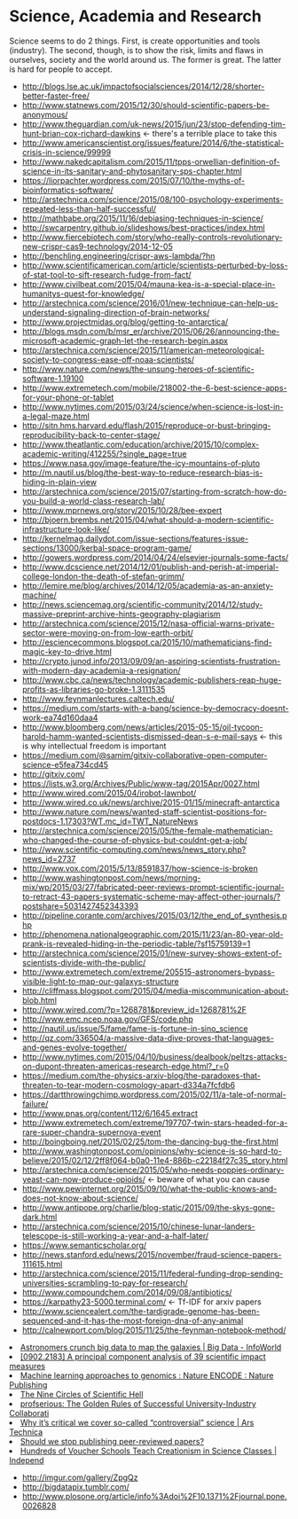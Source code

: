 # Science, Academia and Research


Science seems to do 2 things. First, is create opportunities and tools (industry). The second, though, is to show the risk, limits and flaws in ourselves, society and the world around us. The former is great. The latter is hard for people to accept.

* http://blogs.lse.ac.uk/impactofsocialsciences/2014/12/28/shorter-better-faster-free/
* http://www.statnews.com/2015/12/30/should-scientific-papers-be-anonymous/
* http://www.theguardian.com/uk-news/2015/jun/23/stop-defending-tim-hunt-brian-cox-richard-dawkins <- there's a terrible place to take this
* http://www.americanscientist.org/issues/feature/2014/6/the-statistical-crisis-in-science/99999
* http://www.nakedcapitalism.com/2015/11/tpps-orwellian-definition-of-science-in-its-sanitary-and-phytosanitary-sps-chapter.html
* https://liorpachter.wordpress.com/2015/07/10/the-myths-of-bioinformatics-software/
* http://arstechnica.com/science/2015/08/100-psychology-experiments-repeated-less-than-half-successful/
* http://mathbabe.org/2015/11/16/debiasing-techniques-in-science/
* http://swcarpentry.github.io/slideshows/best-practices/index.html
* http://www.fiercebiotech.com/story/who-really-controls-revolutionary-new-crispr-cas9-technology/2014-12-05
* http://benchling.engineering/crispr-aws-lambda/?hn
* http://www.scientificamerican.com/article/scientists-perturbed-by-loss-of-stat-tool-to-sift-research-fudge-from-fact/
* http://www.civilbeat.com/2015/04/mauna-kea-is-a-special-place-in-humanitys-quest-for-knowledge/
* http://arstechnica.com/science/2016/01/new-technique-can-help-us-understand-signaling-direction-of-brain-networks/
* http://www.projectmidas.org/blog/getting-to-antarctica/
* http://blogs.msdn.com/b/msr_er/archive/2015/06/26/announcing-the-microsoft-academic-graph-let-the-research-begin.aspx
* http://arstechnica.com/science/2015/11/american-meteorological-society-to-congress-ease-off-noaa-scientists/
* http://www.nature.com/news/the-unsung-heroes-of-scientific-software-1.19100
* http://www.extremetech.com/mobile/218002-the-6-best-science-apps-for-your-phone-or-tablet
* http://www.nytimes.com/2015/03/24/science/when-science-is-lost-in-a-legal-maze.html
* http://sitn.hms.harvard.edu/flash/2015/reproduce-or-bust-bringing-reproducibility-back-to-center-stage/
* http://www.theatlantic.com/education/archive/2015/10/complex-academic-writing/412255/?single_page=true
* https://www.nasa.gov/image-feature/the-icy-mountains-of-pluto
* http://m.nautil.us/blog/the-best-way-to-reduce-research-bias-is-hiding-in-plain-view
* http://arstechnica.com/science/2015/07/starting-from-scratch-how-do-you-build-a-world-class-research-lab/
* http://www.mprnews.org/story/2015/10/28/bee-expert
* http://bjoern.brembs.net/2015/04/what-should-a-modern-scientific-infrastructure-look-like/
* http://kernelmag.dailydot.com/issue-sections/features-issue-sections/13000/kerbal-space-program-game/
* http://gowers.wordpress.com/2014/04/24/elsevier-journals-some-facts/
* http://www.dcscience.net/2014/12/01/publish-and-perish-at-imperial-college-london-the-death-of-stefan-grimm/
* http://lemire.me/blog/archives/2014/12/05/academia-as-an-anxiety-machine/
* http://news.sciencemag.org/scientific-community/2014/12/study-massive-preprint-archive-hints-geography-plagiarism
* http://arstechnica.com/science/2015/12/nasa-official-warns-private-sector-were-moving-on-from-low-earth-orbit/
* http://esciencecommons.blogspot.ca/2015/10/mathematicians-find-magic-key-to-drive.html
* http://crypto.junod.info/2013/09/09/an-aspiring-scientists-frustration-with-modern-day-academia-a-resignation/
* http://www.cbc.ca/news/technology/academic-publishers-reap-huge-profits-as-libraries-go-broke-1.3111535
* http://www.feynmanlectures.caltech.edu/
* https://medium.com/starts-with-a-bang/science-by-democracy-doesnt-work-ea74d160daa4
* http://www.bloomberg.com/news/articles/2015-05-15/oil-tycoon-harold-hamm-wanted-scientists-dismissed-dean-s-e-mail-says <- this is why intellectual freedom is important
* https://medium.com/@samim/gitxiv-collaborative-open-computer-science-e5fea734cd45
* http://gitxiv.com/
* https://lists.w3.org/Archives/Public/www-tag/2015Apr/0027.html
* http://www.wired.com/2015/04/irobot-lawnbot/
* http://www.wired.co.uk/news/archive/2015-01/15/minecraft-antarctica
* http://www.nature.com/news/wanted-staff-scientist-positions-for-postdocs-1.17303?WT.mc_id=TWT_NatureNews
* http://arstechnica.com/science/2015/05/the-female-mathematician-who-changed-the-course-of-physics-but-couldnt-get-a-job/
* http://www.scientific-computing.com/news/news_story.php?news_id=2737
* http://www.vox.com/2015/5/13/8591837/how-science-is-broken
* http://www.washingtonpost.com/news/morning-mix/wp/2015/03/27/fabricated-peer-reviews-prompt-scientific-journal-to-retract-43-papers-systematic-scheme-may-affect-other-journals/?postshare=5031427452343393
* http://pipeline.corante.com/archives/2015/03/12/the_end_of_synthesis.php
* http://phenomena.nationalgeographic.com/2015/11/23/an-80-year-old-prank-is-revealed-hiding-in-the-periodic-table/?sf15759139=1
* http://arstechnica.com/science/2015/01/new-survey-shows-extent-of-scientists-divide-with-the-public/
* http://www.extremetech.com/extreme/205515-astronomers-bypass-visible-light-to-map-our-galaxys-structure
* http://cliffmass.blogspot.com/2015/04/media-miscommunication-about-blob.html
* http://www.wired.com/?p=1268781&preview_id=1268781%2F
* http://www.emc.ncep.noaa.gov/GFS/code.php
* http://nautil.us/issue/5/fame/fame-is-fortune-in-sino_science
* http://qz.com/336504/a-massive-data-dive-proves-that-languages-and-genes-evolve-together/
* http://www.nytimes.com/2015/04/10/business/dealbook/peltzs-attacks-on-dupont-threaten-americas-research-edge.html?_r=0
* https://medium.com/the-physics-arxiv-blog/the-paradoxes-that-threaten-to-tear-modern-cosmology-apart-d334a7fcfdb6
* https://dartthrowingchimp.wordpress.com/2015/02/11/a-tale-of-normal-failure/
* http://www.pnas.org/content/112/6/1645.extract
* http://www.extremetech.com/extreme/197707-twin-stars-headed-for-a-rare-super-chandra-supernova-event
* http://boingboing.net/2015/02/25/tom-the-dancing-bug-the-first.html
* http://www.washingtonpost.com/opinions/why-science-is-so-hard-to-believe/2015/02/12/2ff8f064-b0a0-11e4-886b-c22184f27c35_story.html
* http://arstechnica.com/science/2015/05/who-needs-poppies-ordinary-yeast-can-now-produce-opioids/ <- beware of what you can cause
* http://www.pewinternet.org/2015/09/10/what-the-public-knows-and-does-not-know-about-science/
* http://www.antipope.org/charlie/blog-static/2015/09/the-skys-gone-dark.html
* http://arstechnica.com/science/2015/10/chinese-lunar-landers-telescope-is-still-working-a-year-and-a-half-later/
* https://www.semanticscholar.org/
* http://news.stanford.edu/news/2015/november/fraud-science-papers-111615.html
* http://arstechnica.com/science/2015/11/federal-funding-drop-sending-universities-scrambling-to-pay-for-research/
* http://www.compoundchem.com/2014/09/08/antibiotics/
* https://karpathy23-5000.terminal.com/ <- Tf-IDF for arxiv papers
* http://www.sciencealert.com/the-tardigrade-genome-has-been-sequenced-and-it-has-the-most-foreign-dna-of-any-animal
* http://calnewport.com/blog/2015/11/25/the-feynman-notebook-method/


<li><a href="http://www.infoworld.com/d/big-data/astronomers-crunch-big-data-map-the-galaxies-209573" time_added="1357233706" tags="big data,cloud,data science,ml">Astronomers crunch big data to map the galaxies | Big Data - InfoWorld</a></li>
<li><a href="http://xxx.lanl.gov/abs/0902.2183" time_added="1356709084" tags="academia,ml">[0902.2183] A principal component analysis of 39 scientific impact measures</a></li>
<li><a href="http://www.nature.com/encode/threads/machine-learning-approaches-to-genomics" time_added="1352524652" tags="data science,ml,viz">Machine learning approaches to genomics : Nature ENCODE : Nature Publishing</a></li>
<li><a href="http://pps.sagepub.com/content/7/6/643.full" time_added="1352495538" tags="hn">The Nine Circles of Scientific Hell</a></li>
<li><a href="http://blog.prof.so/2013/01/collaboration.html" time_added="1358631000" tags="academia">profserious: The Golden Rules of Successful University-Industry Collaborati</a></li>
<li><a href="http://arstechnica.com/staff/2012/12/why-its-critical-we-cover-so-called-controversial-science/" time_added="1356115487" tags="hn">Why it’s critical we cover so-called “controversial” science | Ars Technica</a></li>
<li><a href="http://simplystatistics.org/post/32871552079/should-we-stop-publishing-peer-reviewed-papers" time_added="1349360771" tags="hn">Should we stop publishing peer-reviewed papers?</a></li>
<li><a href="http://www.pbs.org/independentlens/blog/hundreds-of-voucher-schools-teach-creationism-in-science-classes#.UQgtdBOJC10.reddit" time_added="1359591959" tags="academia">Hundreds of Voucher Schools Teach Creationism in Science Classes | Independ</a></li>


* http://imgur.com/gallery/ZpgQz
* http://bigdatapix.tumblr.com/
* http://www.plosone.org/article/info%3Adoi%2F10.1371%2Fjournal.pone.0026828